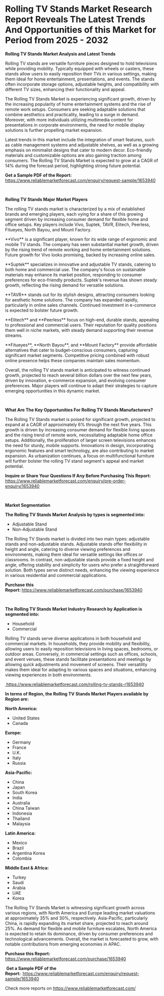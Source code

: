 <p><h1>Rolling TV Stands Market Research Report Reveals The Latest Trends And Opportunities of this Market for Period from 2025 - 2032</h1></p><p><strong>Rolling TV Stands Market Analysis and Latest Trends</strong></p>
<p><p>Rolling TV stands are versatile furniture pieces designed to hold televisions while providing mobility. Typically equipped with wheels or casters, these stands allow users to easily reposition their TVs in various settings, making them ideal for home entertainment, presentations, and events. The stands often incorporate storage options, adjustable heights, and compatibility with different TV sizes, enhancing their functionality and appeal.</p><p>The Rolling TV Stands Market is experiencing significant growth, driven by the increasing popularity of home entertainment systems and the rise of remote work setups. Consumers are seeking adaptable solutions that combine aesthetics and practicality, leading to a surge in demand. Moreover, with more individuals utilizing multimedia content for presentations in corporate environments, the need for mobile display solutions is further propelling market expansion.</p><p>Latest trends in this market include the integration of smart features, such as cable management systems and adjustable shelves, as well as a growing emphasis on minimalist designs that cater to modern decor. Eco-friendly materials and customizable options are also gaining traction among consumers. The Rolling TV Stands Market is expected to grow at a CAGR of 14% during the forecast period, highlighting strong future potential.</p></p>
<p><strong>Get a Sample PDF of the Report:&nbsp;</strong> <a href="https://www.reliablemarketforecast.com/enquiry/request-sample/1653940?utm_campaign=2724&utm_medium=2&utm_source=Github&utm_content=ia&utm_term=07032025&utm_id=rolling-tv-stands">https://www.reliablemarketforecast.com/enquiry/request-sample/1653940</a></p>
<p>&nbsp;</p>
<p><strong>Rolling TV Stands Major Market Players</strong></p>
<p><p>The rolling TV stands market is characterized by a mix of established brands and emerging players, each vying for a share of this growing segment driven by increasing consumer demand for flexible home and office setups. Key players include Vivo, Suptek, TAVR, Elitech, Peerless, Fitueyes, North Bayou, and Mount Factory.</p><p>**Vivo** is a significant player, known for its wide range of ergonomic and mobile TV stands. The company has seen substantial market growth, driven by the rising trend of remote working and home entertainment solutions. Future growth for Vivo looks promising, backed by increasing online sales.</p><p>**Suptek** specializes in innovative and adjustable TV stands, catering to both home and commercial use. The company's focus on sustainable materials may enhance its market position, responding to consumer preferences for eco-friendly products. Suptek's revenue has shown steady growth, reflecting the rising demand for versatile solutions.</p><p>**TAVR** stands out for its stylish designs, attracting consumers looking for aesthetic home solutions. The company has expanded rapidly, particularly in online sales channels. Continued investment in e-commerce is expected to bolster future growth.</p><p>**Elitech** and **Peerless** focus on high-end, durable stands, appealing to professional and commercial users. Their reputation for quality positions them well in niche markets, with steady demand supporting their revenue streams.</p><p>**Fitueyes**, **North Bayou**, and **Mount Factory** provide affordable alternatives that cater to budget-conscious consumers, capturing significant market segments. Competitive pricing combined with robust online presence helps these companies maintain sales momentum.</p><p>Overall, the rolling TV stands market is anticipated to witness continued growth, projected to reach several billion dollars over the next few years, driven by innovation, e-commerce expansion, and evolving consumer preferences. Major players will continue to adapt their strategies to capture emerging opportunities in this dynamic market.</p></p>
<p>&nbsp;</p>
<p><strong>What Are The Key Opportunities For Rolling TV Stands Manufacturers?</strong></p>
<p><p>The Rolling TV Stands market is poised for significant growth, projected to expand at a CAGR of approximately 6% through the next five years. This growth is driven by increasing consumer demand for flexible living spaces and the rising trend of remote work, necessitating adaptable home office setups. Additionally, the proliferation of larger screen televisions enhances the need for sturdy, mobile supports. Innovations in design, incorporating ergonomic features and smart technology, are also contributing to market expansion. As urbanization continues, a focus on multifunctional furniture will further bolster the rolling TV stand segment's appeal and market potential.</p></p>
<p><strong>Inquire or Share Your Questions If Any Before Purchasing This Report:</strong> <a href="https://www.reliablemarketforecast.com/enquiry/pre-order-enquiry/1653940?utm_campaign=2724&utm_medium=2&utm_source=Github&utm_content=ia&utm_term=07032025&utm_id=rolling-tv-stands">https://www.reliablemarketforecast.com/enquiry/pre-order-enquiry/1653940</a></p>
<p>&nbsp;</p>
<p><strong>Market Segmentation</strong></p>
<p><strong>The Rolling TV Stands Market Analysis by types is segmented into:</strong></p>
<p><ul><li>Adjustable Stand</li><li>Non-Adjustable Stand</li></ul></p>
<p><p>The Rolling TV Stands market is divided into two main types: adjustable stands and non-adjustable stands. Adjustable stands offer flexibility in height and angle, catering to diverse viewing preferences and environments, making them ideal for versatile settings like offices or classrooms. In contrast, non-adjustable stands provide a fixed height and angle, offering stability and simplicity for users who prefer a straightforward solution. Both types serve distinct needs, enhancing the viewing experience in various residential and commercial applications.</p></p>
<p><strong>Purchase this Report:&nbsp;</strong><a href="https://www.reliablemarketforecast.com/purchase/1653940?utm_campaign=2724&utm_medium=2&utm_source=Github&utm_content=ia&utm_term=07032025&utm_id=rolling-tv-stands">https://www.reliablemarketforecast.com/purchase/1653940</a></p>
<p>&nbsp;</p>
<p><strong>The Rolling TV Stands Market Industry Research by Application is segmented into:</strong></p>
<p><ul><li>Household</li><li>Commercial</li></ul></p>
<p><p>Rolling TV stands serve diverse applications in both household and commercial markets. In households, they provide mobility and flexibility, allowing users to easily reposition televisions in living spaces, bedrooms, or outdoor areas. Conversely, in commercial settings such as offices, schools, and event venues, these stands facilitate presentations and meetings by allowing quick adjustments and movement of screens. Their versatility makes them ideal for adapting to various spaces and situations, enhancing viewing experiences in both environments.</p></p>
<p><a href="https://www.reliablemarketforecast.com/rolling-tv-stands-r1653940?utm_campaign=2724&utm_medium=2&utm_source=Github&utm_content=ia&utm_term=07032025&utm_id=rolling-tv-stands">&nbsp;https://www.reliablemarketforecast.com/rolling-tv-stands-r1653940</a></p>
<p><strong>In terms of Region, the Rolling TV Stands Market Players available by Region are:</strong></p>
<p>
    <p> <strong> North America: </strong>
        <ul>
            <li>United States</li>
            <li>Canada</li>
        </ul>
        </p> 
    <p> <strong> Europe: </strong>
        <ul>
            <li>Germany</li>
            <li>France</li>
            <li>U.K.</li>
            <li>Italy</li>
            <li>Russia</li>
        </ul>
        </p> 
    <p> <strong> Asia-Pacific: </strong>
        <ul>
            <li>China</li>
            <li>Japan</li>
            <li>South Korea</li>
            <li>India</li>
            <li>Australia</li>
            <li>China Taiwan</li>
            <li>Indonesia</li>
            <li>Thailand</li>
            <li>Malaysia</li>
        </ul>
        </p> 
    <p> <strong> Latin America: </strong>
        <ul>
            <li>Mexico</li>
            <li>Brazil</li>
            <li>Argentina Korea</li>
            <li>Colombia</li>
        </ul>
        </p> 
    <p> <strong> Middle East & Africa: </strong>
        <ul>
            <li>Turkey</li>
            <li>Saudi</li>
            <li>Arabia</li>
            <li>UAE</li>
            <li>Korea</li>
        </ul>
    </p>
    </p>
<p><p>The Rolling TV Stands Market is witnessing significant growth across various regions, with North America and Europe leading market valuations at approximately 35% and 30%, respectively. Asia-Pacific, particularly China, is rapidly expanding its market share, projected to reach around 25%. As demand for flexible and mobile furniture escalates, North America is expected to retain its dominance, driven by consumer preferences and technological advancements. Overall, the market is forecasted to grow, with notable contributions from emerging economies in APAC.</p></p>
<p><strong>Purchase this Report: </strong><a href="https://www.reliablemarketforecast.com/purchase/1653940?utm_campaign=2724&utm_medium=2&utm_source=Github&utm_content=ia&utm_term=07032025&utm_id=rolling-tv-stands">https://www.reliablemarketforecast.com/purchase/1653940</a></p>
<p>&nbsp;<strong>Get a Sample PDF of the Report:&nbsp;&nbsp;</strong><a href="https://www.reliablemarketforecast.com/enquiry/request-sample/1653940?utm_campaign=2724&utm_medium=2&utm_source=Github&utm_content=ia&utm_term=07032025&utm_id=rolling-tv-stands">https://www.reliablemarketforecast.com/enquiry/request-sample/1653940</a></p>
<p><strong></strong></p>
<p>Check more reports on <a href="https://www.reliablemarketforecast.com/?utm_campaign=2724&utm_medium=2&utm_source=Github&utm_content=ia&utm_term=07032025&utm_id=rolling-tv-stands">https://www.reliablemarketforecast.com/</a></p>